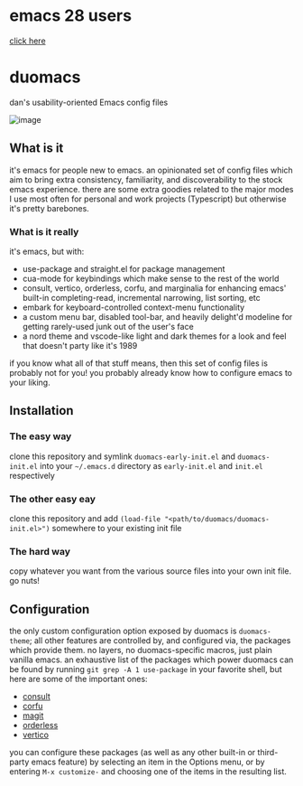 # emacs 28 users

[click here](https://github.com/orzechowskid/duomacs/tree/emacs-28)

# duomacs
dan's usability-oriented Emacs config files

![image](https://repository-images.githubusercontent.com/505004456/eec4ea76-ac91-4ead-a795-d51d4c8750b0)

## What is it

it's emacs for people new to emacs.  an opinionated set of config files which aim to bring extra consistency, familiarity, and discoverability to the stock emacs experience.  there are some extra goodies related to the major modes I use most often for personal and work projects (Typescript) but otherwise it's pretty barebones.

### What is it really

it's emacs, but with:
- use-package and straight.el for package management
- cua-mode for keybindings which make sense to the rest of the world
- consult, vertico, orderless, corfu, and marginalia for enhancing emacs' built-in completing-read, incremental narrowing, list sorting, etc
- embark for keyboard-controlled context-menu functionality
- a custom menu bar, disabled tool-bar, and heavily delight'd modeline for getting rarely-used junk out of the user's face
- a nord theme and vscode-like light and dark themes for a look and feel that doesn't party like it's 1989

if you know what all of that stuff means, then this set of config files is probably not for you!  you probably already know how to configure emacs to your liking.

## Installation

### The easy way

clone this repository and symlink `duomacs-early-init.el` and `duomacs-init.el` into your `~/.emacs.d` directory as `early-init.el` and `init.el` respectively

### The other easy eay

clone this repository and add `(load-file "<path/to/duomacs/duomacs-init.el>")` somewhere to your existing init file

### The hard way

copy whatever you want from the various source files into your own init file.  go nuts!

## Configuration

the only custom configuration option exposed by duomacs is `duomacs-theme`; all other features are controlled by, and configured via, the packages which provide them.  no layers, no duomacs-specific macros, just plain vanilla emacs.  an exhaustive list of the packages which power duomacs can be found by running `git grep -A 1 use-package` in your favorite shell, but here are some of the important ones:

- [consult](https://github.com/minad/consult)
- [corfu](https://github.com/minad/corfu)
- [magit](https://magit.vc/)
- [orderless](https://github.com/oantolin/orderless)
- [vertico](https://github.com/minad/vertico)

you can configure these packages (as well as any other built-in or third-party emacs feature) by selecting an item in the Options menu, or by entering `M-x customize-` and choosing one of the items in the resulting list.

